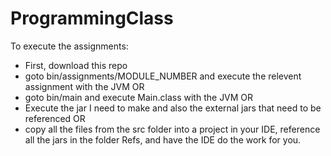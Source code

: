 ProgrammingClass
================

To execute the assignments:
  * First, download this repo
  * goto bin/assignments/MODULE_NUMBER and execute the relevent assignment with the JVM
  OR
  * goto bin/main and execute Main.class with the JVM
  OR
  * Execute the jar I need to make and also the external jars that need to be referenced
  OR
  * copy all the files from the src folder into a project in your IDE, reference
    all the jars in the folder Refs, and have the IDE do the work for you.
